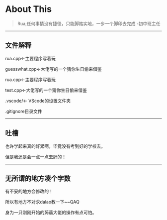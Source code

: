 # About This

> Rua,任何事情没有捷径，只能脚踏实地，一步一个脚印去完成 -初中班主任

----------

## 文件解释

rua.cpp←主要程序写着玩

guesswhat.cpp←大佬写的一个猜你生日偷来借鉴

rua.cpp←主要程序写着玩

test.cpp←大佬写的一个猜你生日偷来借鉴

.vscode/← VScode的设置文件夹

.gitignore目录文件

----------

## 吐槽

也许学起来真的好累啊，毕竟没有考到好的学校去。

但是我还是会一点一点去肝的！

----------

## 无所谓的地方凑个字数

有不妥的地方会修改的！

所以有地方不对求dalao教一下~~QAQ

身为一只刚刚开始的蒟蒻大佬的操作有点可怕。